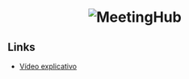 <h1 align="center">
  <img alt="MeetingHub" title="#MeetingHub" src="https://github.com/user-attachments/assets/f34f5d49-c6d9-4c5e-9ff2-32b55661fb85" />
</h1>

## Links
- [Vídeo explicativo](https://github.com/BrunaDev/MeetingHub)
